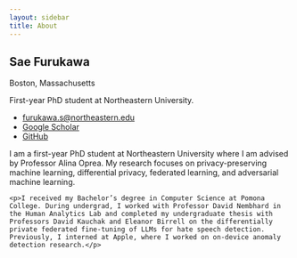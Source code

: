 ```yaml
---
layout: sidebar
title: About
---
```


<!-- hide the big page title on home -->
<style>.page-title{display:none}</style>

<div class="home-grid">
  <aside class="home-aside">
    <h2 class="site-name">Sae Furukawa</h2>
    <div class="location">Boston, Massachusetts</div>
    <p class="desc">First-year PhD student at Northeastern University.</p>
    <ul class="meta">
      <li><a href="mailto:furukawa.s@northeastern.edu">furukawa.s@northeastern.edu</a></li>
      <li><a href="https://scholar.google.com/" target="_blank" rel="noopener">Google Scholar</a></li>
      <li><a href="https://github.com/Saefurukawa" target="_blank" rel="noopener">GitHub</a></li>
    </ul>
  </aside>

  <main class="home-content">
    <p>I am a first-year PhD student at Northeastern University where I am advised by Professor Alina Oprea. My research focuses on privacy-preserving machine learning, differential privacy, federated learning, and adversarial machine learning.</p>

    <p>I received my Bachelor’s degree in Computer Science at Pomona College. During undergrad, I worked with Professor David Nembhard in the Human Analytics Lab and completed my undergraduate thesis with Professors David Kauchak and Eleanor Birrell on the differentially private federated fine-tuning of LLMs for hate speech detection. Previously, I interned at Apple, where I worked on on-device anomaly detection research.</p>
  </main>
</div>
